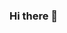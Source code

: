 ### Hi there 👋

<!--
**Akash491/Akash491** is a ✨ _special_ ✨ repository because its `README.md` (this file) appears on your GitHub profile.

Here are some ideas to get you started:

- 🔭 I’m currently working on ... 
- 🌱 I’m currently learning ... Hive, Spark
- 👯 I’m looking to collaborate on ...
- 🤔 I’m looking for help with ... Hive, Spark
- 💬 Ask me about ... Node js, Angular, React, Java, Python
- 📫 How to reach me: ... agarwalakash491@gmail.com
- 😄 Pronouns: ...
- ⚡ Fun fact: ...
-->
